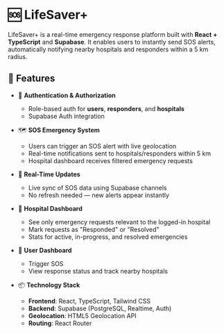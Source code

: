 # 🆘 LifeSaver+

LifeSaver+ is a real-time emergency response platform built with **React + TypeScript** and **Supabase**. It enables users to instantly send SOS alerts, automatically notifying nearby hospitals and responders within a 5 km radius.

## 🚀 Features

- 🔐 **Authentication & Authorization**
  - Role-based auth for **users**, **responders**, and **hospitals**
  - Supabase Auth integration

- 🗺️ **SOS Emergency System**
  - Users can trigger an SOS alert with live geolocation
  - Real-time notifications sent to hospitals/responders within 5 km
  - Hospital dashboard receives filtered emergency requests

- 📡 **Real-Time Updates**
  - Live sync of SOS data using Supabase channels
  - No refresh needed — new alerts appear instantly

- 🏥 **Hospital Dashboard**
  - See only emergency requests relevant to the logged-in hospital
  - Mark requests as "Responded" or "Resolved"
  - Stats for active, in-progress, and resolved emergencies

- 👤 **User Dashboard**
  - Trigger SOS
  - View response status and track nearby hospitals

- 📦 **Technology Stack**
  - **Frontend**: React, TypeScript, Tailwind CSS
  - **Backend**: Supabase (PostgreSQL, Realtime, Auth)
  - **Geolocation**: HTML5 Geolocation API
  - **Routing**: React Router


